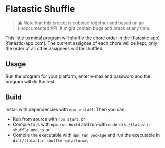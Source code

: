 # Flatastic Shuffle

> :warning: Note that this project is cobbled together and based on an undocumented API. It might contain bugs and break at any time.

This little terminal program will shuffle the chore order in the (flatastic app)[flatastic-app.com]. The current assignee of each chore will be kept, only the order of all other assignees will be shuffled.

## Usage

Run the program for your platform, enter e-mail and password and the program will do the rest.

## Build

Install with dependencies with `npm install`. Then you can:

- Run from source with `npm start`, or
- Compile to js with `npm run build` and run with `node dist/flatastic-shuffle.umd.js` or
- Compile the executable with `npm run package` and run the executable in `dist/flatastic-shuffle-<platform>`.
